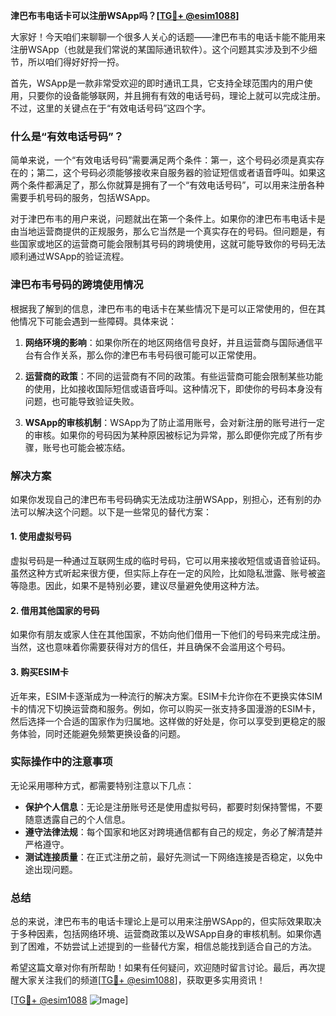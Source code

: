 **津巴布韦电话卡可以注册WSApp吗？[[TG💪+ @esim1088](https://t.me/s/esim1088)]**

大家好！今天咱们来聊聊一个很多人关心的话题——津巴布韦的电话卡能不能用来注册WSApp（也就是我们常说的某国际通讯软件）。这个问题其实涉及到不少细节，所以咱们得好好捋一捋。

首先，WSApp是一款非常受欢迎的即时通讯工具，它支持全球范围内的用户使用，只要你的设备能够联网，并且拥有有效的电话号码，理论上就可以完成注册。不过，这里的关键点在于“有效电话号码”这四个字。

### 什么是“有效电话号码”？

简单来说，一个“有效电话号码”需要满足两个条件：第一，这个号码必须是真实存在的；第二，这个号码必须能够接收来自服务器的验证短信或者语音呼叫。如果这两个条件都满足了，那么你就算是拥有了一个“有效电话号码”，可以用来注册各种需要手机号码的服务，包括WSApp。

对于津巴布韦的用户来说，问题就出在第一个条件上。如果你的津巴布韦电话卡是由当地运营商提供的正规服务，那么它当然是一个真实存在的号码。但问题是，有些国家或地区的运营商可能会限制其号码的跨境使用，这就可能导致你的号码无法顺利通过WSApp的验证流程。

### 津巴布韦号码的跨境使用情况

根据我了解到的信息，津巴布韦的电话卡在某些情况下是可以正常使用的，但在其他情况下可能会遇到一些障碍。具体来说：

1. **网络环境的影响**：如果你所在的地区网络信号良好，并且运营商与国际通信平台有合作关系，那么你的津巴布韦号码很可能可以正常使用。
   
2. **运营商的政策**：不同的运营商有不同的政策。有些运营商可能会限制某些功能的使用，比如接收国际短信或语音呼叫。这种情况下，即使你的号码本身没有问题，也可能导致验证失败。

3. **WSApp的审核机制**：WSApp为了防止滥用账号，会对新注册的账号进行一定的审核。如果你的号码因为某种原因被标记为异常，那么即便你完成了所有步骤，账号也可能会被冻结。

### 解决方案

如果你发现自己的津巴布韦号码确实无法成功注册WSApp，别担心，还有别的办法可以解决这个问题。以下是一些常见的替代方案：

#### 1. 使用虚拟号码
虚拟号码是一种通过互联网生成的临时号码，它可以用来接收短信或语音验证码。虽然这种方式听起来很方便，但实际上存在一定的风险，比如隐私泄露、账号被盗等隐患。因此，如果不是特别必要，建议尽量避免使用这种方法。

#### 2. 借用其他国家的号码
如果你有朋友或家人住在其他国家，不妨向他们借用一下他们的号码来完成注册。当然，这也意味着你需要获得对方的信任，并且确保不会滥用这个号码。

#### 3. 购买ESIM卡
近年来，ESIM卡逐渐成为一种流行的解决方案。ESIM卡允许你在不更换实体SIM卡的情况下切换运营商和服务。例如，你可以购买一张支持多国漫游的ESIM卡，然后选择一个合适的国家作为归属地。这样做的好处是，你可以享受到更稳定的服务体验，同时还能避免频繁更换设备的问题。

### 实际操作中的注意事项

无论采用哪种方式，都需要特别注意以下几点：

- **保护个人信息**：无论是注册账号还是使用虚拟号码，都要时刻保持警惕，不要随意透露自己的个人信息。
- **遵守法律法规**：每个国家和地区对跨境通信都有自己的规定，务必了解清楚并严格遵守。
- **测试连接质量**：在正式注册之前，最好先测试一下网络连接是否稳定，以免中途出现问题。

### 总结

总的来说，津巴布韦的电话卡理论上是可以用来注册WSApp的，但实际效果取决于多种因素，包括网络环境、运营商政策以及WSApp自身的审核机制。如果你遇到了困难，不妨尝试上述提到的一些替代方案，相信总能找到适合自己的方法。

希望这篇文章对你有所帮助！如果有任何疑问，欢迎随时留言讨论。最后，再次提醒大家关注我们的频道[[TG💪+ @esim1088](https://t.me/s/esim1088)]，获取更多实用资讯！

[[TG💪+ @esim1088](https://t.me/s/esim1088) ![Image](https://i.postimg.cc/4NQfJmqS/Snipaste-2025-05-13-00-14-12.png)]